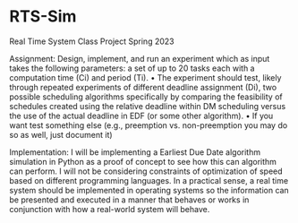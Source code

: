 # RTS-Sim
Real Time System Class Project Spring 2023

Assignment:
Design, implement, and run an experiment which as input takes the following
parameters: a set of up to 20 tasks each with a computation time (Ci) and
period (Ti).
• The experiment should test, likely through repeated experiments of different deadline
assignment (Di), two possible scheduling algorithms specifically by comparing the
feasibility of schedules created using the relative deadline within DM scheduling versus
the use of the actual deadline in EDF (or some other algorithm).
• If you want test something else (e.g., preemption vs. non-preemption you may do so as well, just
document it)

Implementation:
I will be implementing a Earliest Due Date algorithm simulation in Python as a proof of concept to see how this can algorithm can perform. I will not be considering constraints of optimization of speed based on different programming languages. In a practical sense, a real time system should be implemented in operating systems so the information can be presented and executed in a manner that behaves or works in conjunction with how a real-world system will behave.

